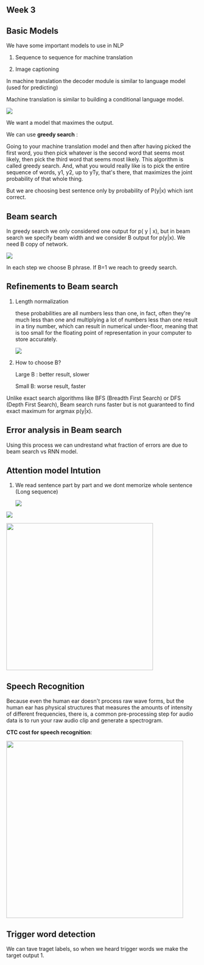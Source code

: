 ## Week 3

## Basic Models

We have some important models to use in NLP

1. Sequence to sequence for machine translation

2. Image captioning 

In machine translation the decoder module is similar to language model (used for predicting)

Machine translation is similar to building a conditional language model. 

![](/Users/rojina/Desktop/ai/AI-courses/DeepLearningSpecialization/Sequence%20Models/pictures/machine%20-trasnaltion.png)

We want a model that maximes the output. 

We can use **greedy search** :

Going to your machine translation model and then after having picked the first word, you then pick whatever is the second word that seems most likely, then pick the third word that seems most likely. This algorithm is called greedy search. And, what you would really like is to pick the entire sequence of words, y1, y2, up to yTy, that's there, that maximizes the joint probability of that whole thing.

But we are choosing best sentence only by probability of P(y|x) which isnt correct.

## Beam search

In greedy search we only considered one output for p( y | x), but in beam search we specify beam width and we consider B output for p(y|x). We need B copy of network.

![](/Users/rojina/Desktop/ai/AI-courses/DeepLearningSpecialization/Sequence%20Models/pictures/Beam-search.png)

In each step we choose B phrase. If B=1 we reach to greedy search.

## Refinements to Beam search

1. Length normalization
   
   these probabilities are all numbers less than one, in fact, often they're much less than one and multiplying a lot of numbers less than one result in a tiny number, which can result in numerical under-floor, meaning that is too small for the floating point of representation in your computer to store accurately.
   
   ![](/Users/rojina/Desktop/ai/AI-courses/DeepLearningSpecialization/Sequence%20Models/pictures/length-normalization.png)

2. How to choose B?
   
   Large B : better result, slower
   
   Small B: worse result, faster

Unlike exact search algorithms like BFS (Breadth First Search) or DFS (Depth First Search), Beam search runs faster but is not guaranteed to find exact maximum for argmax p(y|x).

## Error analysis in Beam search

Using this process we can undrestand what fraction of errors are due to beam search vs RNN model.

## Attention model Intution

1. We read sentence part by part and we dont memorize whole sentence (Long sequence)
   
   ![](/Users/rojina/Desktop/ai/AI-courses/DeepLearningSpecialization/Sequence%20Models/pictures/attention-intution.png)

![](/Users/rojina/Desktop/ai/AI-courses/DeepLearningSpecialization/Sequence%20Models/pictures/alpha.png)

<img title="" src="file:///Users/rojina/Desktop/ai/AI-courses/DeepLearningSpecialization/Sequence%20Models/pictures/alpha2.png" alt="" width="385">

## Speech Recognition

Because even the human ear doesn't process raw wave forms, but the human ear has physical structures that measures the amounts of intensity of different frequencies, there is, a common pre-processing step for audio data is to run your raw audio clip and generate a spectrogram.

**CTC cost for speech recognition**:

 <img title="" src="file:///Users/rojina/Desktop/ai/AI-courses/DeepLearningSpecialization/Sequence%20Models/pictures/CTC.png" alt="" width="464">

## Trigger word detection

We can tave traget labels, so when we heard trigger words we make the target output 1.


